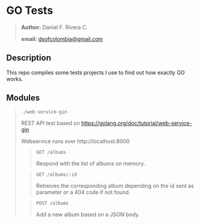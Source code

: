 # GO Tests

> **Author:** Daniel F. Rivera C.
> 
> **email:** dsofcolombia@gmail.com

## Description

This repo compiles some tests projects I use to find out how exactly GO works.

## Modules

> `./web-service-gin`
> 
> REST API test based on https://golang.org/doc/tutorial/web-service-gin
> 
> Webservice runs over http://localhost:8000
> 
> > `GET /albums`
> >
> > Respond with the list of albums on memory.
> 
> > `GET /albums/:id`
> >
> > Retreives the corresponding album depending on the id sent as parameter or a 404 code if not found.
> 
> > `POST /albums`
> >
> > Add a new album based on a JSON body.